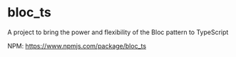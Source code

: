 # bloc_ts
A project to bring the power and flexibility of the Bloc pattern to TypeScript

NPM: https://www.npmjs.com/package/bloc_ts
